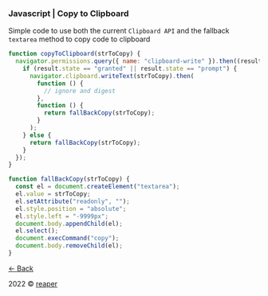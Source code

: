 ### Javascript | Copy to Clipboard

Simple code to use both the current `Clipboard API` and the fallback `textarea` method to copy code to clipboard

```js
function copyToClipboard(strToCopy) {
  navigator.permissions.query({ name: "clipboard-write" }).then((result) => {
    if (result.state == "granted" || result.state == "prompt") {
      navigator.clipboard.writeText(strToCopy).then(
        function () {
          // ignore and digest
        },
        function () {
          return fallBackCopy(strToCopy);
        }
      );
    } else {
      return fallBackCopy(strToCopy);
    }
  });
}

function fallBackCopy(strToCopy) {
  const el = document.createElement("textarea");
  el.value = strToCopy;
  el.setAttribute("readonly", "");
  el.style.position = "absolute";
  el.style.left = "-9999px";
  document.body.appendChild(el);
  el.select();
  document.execCommand("copy");
  document.body.removeChild(el);
}
```

[&larr; Back](/)

2022 &copy; [reaper](https://reaper.im)
